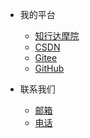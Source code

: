 <!-- _navbar.md 上面的导航栏  -->

* 我的平台

  * [知行达摩院](https://www.zxdmy.com)
  * [CSDN](https://cxhit.blog.csdn.net/)
  * [Gitee](https://gitee.com/ZXAcademy)
  * [GitHub](https://github.com/ZXAcademy)


* 联系我们
  * [邮箱](contacts/email.md)
  * [电话](zh-contacts/phone.md)
